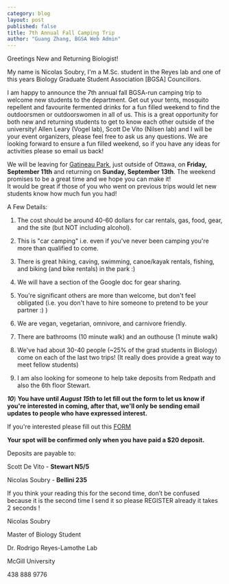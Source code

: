 ```yaml
---
category: blog
layout: post
published: false
title: 7th Annual Fall Camping Trip
author: "Guang Zhang, BGSA Web Admin"
---
```


Greetings New and Returning Biologist! 

 My name is Nicolas Soubry, I'm a M.Sc. student in the Reyes lab and one of this years Biology Graduate Student Association [BGSA] Councillors.  

I am happy to announce the 7th annual fall BGSA-run camping trip to welcome new students to the department. Get out your tents, mosquito repellent and favourite fermented drinks for a fun filled weekend to find the outdoorsmen or outdoorswomen in all of us. This is a great opportunity for both new and returning students to get to know each other outside of the university! Allen Leary (Vogel lab), Scott De Vito (Nilsen lab) and I will be your event organizers, please feel free to ask us any questions. We are looking forward to ensure a fun filled weekend, so if you have any ideas for activities please so email us back!

We will be leaving for [Gatineau Park](http://www.ncc-ccn.gc.ca/places-to-visit/gatineau-park), just outside of Ottawa, on **Friday, September 11th** and returning on **Sunday, September 13th**.
The weekend promises to be a great time and we hope you can make it!  
It would be great if those of you who went on previous trips would let new students know how much fun you had!

A Few Details:

1) The cost should be around 40-60 dollars for car rentals, gas, food, gear, and the site (but NOT including alcohol).  
2) This is "car camping" i.e. even if you've never been camping you're more than qualified to come.

3) There is great hiking, caving, swimming, canoe/kayak rentals, fishing, and biking (and bike rentals) in the park :)

4) We will have a section of the Google doc for gear sharing.

5) You're significant others are more than welcome, but don't feel obligated (i.e. you don't have to hire someone to pretend to be your partner :) )

6) We are vegan, vegetarian, omnivore, and carnivore friendly.

7) There are bathrooms (10 minute walk) and an outhouse (1 minute walk)

8) We've had about 30-40 people (~25% of the grad students in Biology) come on each of the last two trips! (It really does provide a great way to meet fellow students)

9) I am also looking for someone to help take deposits from Redpath and also the 6th floor Stewart. 

***10***) **You have until _August 15th_ to let fill out the form to let us know if you're interested in coming, after that, we'll only be sending email updates to people who have expressed interest.**

If you're interested please fill out this [FORM](https://docs.google.com/spreadsheets/d/1Er67ujv1uiXpu0nE3ncfwjlSbR8A7sV99CmoKyfmH-4/edit?pli=1#gid=0)

**Your spot will be confirmed only when you have paid a $20 deposit.**


Deposits are payable to:

Scott De Vito - **Stewart N5/5**

Nicolas Soubry - **Bellini 235**

If you think your reading this for the second time, don’t be confused because it is the second time I send it so please REGISTER already it takes 2 seconds !                

Nicolas Soubry
       
Master of Biology Student

Dr. Rodrigo Reyes-Lamothe Lab

McGill University 

438 888 9776